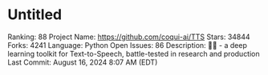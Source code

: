 # Untitled

Ranking: 88
Project Name: https://github.com/coqui-ai/TTS
Stars: 34844
Forks: 4241
Language: Python
Open Issues: 86
Description: 🐸💬 - a deep learning toolkit for Text-to-Speech, battle-tested in research and production
Last Commit: August 16, 2024 8:07 AM (EDT)